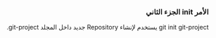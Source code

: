 


### <div dir=rtl>الأمر init الجزء الثاني<dir>

<div dir=rtl> git init git-project يستخدم لإنشاء Repository جديد داخل المجلد git-project.

 <dir>
